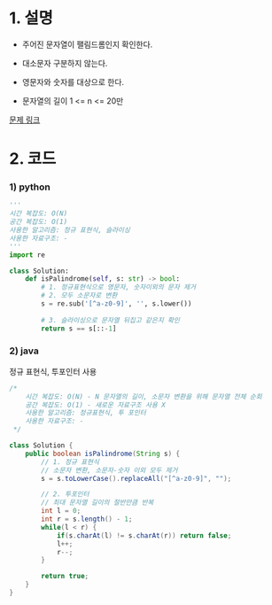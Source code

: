 # 1. 설명
- 주어진 문자열이 팰림드롬인지 확인한다.
- 대소문자 구분하지 않는다.
- 영문자와 숫자를 대상으로 한다.

- 문자열의 길이 1 <= n <= 20만


[문제 링크](https://leetcode.com/problems/valid-palindrome/)


# 2. 코드
### 1) python
```python
'''
시간 복잡도: O(N)
공간 복잡도: O(1)
사용한 알고리즘: 정규 표현식, 슬라이싱
사용한 자료구조: -
'''
import re

class Solution:
    def isPalindrome(self, s: str) -> bool:
        # 1. 정규표현식으로 영문자, 숫자이외의 문자 제거
        # 2. 모두 소문자로 변환
        s = re.sub('[^a-z0-9]', '', s.lower())
        
        # 3. 슬라이싱으로 문자열 뒤집고 같은지 확인
        return s == s[::-1]
```

### 2) java
정규 표현식, 투포인터 사용
```java
/*
    시간 복잡도: O(N) - N 문자열의 길이, 소문자 변환을 위해 문자열 전체 순회
    공간 복잡도: O(1) - 새로운 자료구조 사용 X
    사용한 알고리즘: 정규표현식, 투 포인터
    사용한 자료구조: -
 */

class Solution {
    public boolean isPalindrome(String s) {
        // 1. 정규 표현식
        // 소문자 변환, 소문자-숫자 이외 모두 제거
        s = s.toLowerCase().replaceAll("[^a-z0-9]", "");

        // 2. 투포인터
        // 최대 문자열 길이의 절반만큼 반복
        int l = 0;
        int r = s.length() - 1;
        while(l < r) {
            if(s.charAt(l) != s.charAt(r)) return false;
            l++;
            r--;
        }

        return true;
    }
}
```